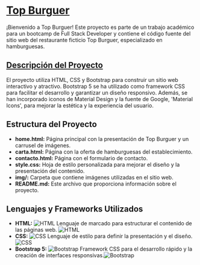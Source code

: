 # <ins>Top Burguer</ins>

¡Bienvenido a Top Burguer! Este proyecto es parte de un trabajo académico para un bootcamp de Full Stack Developer y contiene el código fuente del sitio web del restaurante ficticio Top Burguer, especializado en hamburguesas.

## <ins> Descripción del Proyecto</ins>

El proyecto utiliza HTML, CSS y Bootstrap para construir un sitio web interactivo y atractivo. Bootstrap 5 se ha utilizado como framework CSS para facilitar el desarrollo y garantizar un diseño responsivo. Además, se han incorporado iconos de Material Design y la fuente de Google, 'Material Icons', para mejorar la estética y la experiencia del usuario.

## Estructura del Proyecto

- **home.html:** Página principal con la presentación de Top Burguer y un carrusel de imágenes.
- **carta.html:** Página con la oferta de hamburguesas del establecimiento.
- **contacto.html:** Página con el formulario de contacto.
- **style.css:** Hoja de estilo personalizada para mejorar el diseño y la presentación del contenido.
- **img/:** Carpeta que contiene imágenes utilizadas en el sitio web.
- **README.md:** Este archivo que proporciona información sobre el proyecto.

## Lenguajes y Frameworks Utilizados

- **HTML:** ![HTML](https://img.shields.io/badge/HTML-5-orange) Lenguaje de marcado para estructurar el contenido de las páginas web. ![HTML](https://camo.githubusercontent.com/67d051f1cde036b0a277026c6342e0f990c88e49562337ec5af92742df91cea3/68747470733a2f2f6861636b6d642e696f2f5f75706c6f6164732f486b773674667376702e706e67)
- **CSS:** ![CSS](https://img.shields.io/badge/CSS-3-blue) Lenguaje de estilo para definir la presentación y el diseño.![CSS](https://camo.githubusercontent.com/166a4aef0c3e07286bb0fc1c5422b16a783de5a17bcd506d215b6dcb110b2d5e/68747470733a2f2f6861636b6d642e696f2f5f75706c6f6164732f534a753374666f50542e706e67)
- **Bootstrap 5:** ![Bootstrap](https://img.shields.io/badge/Bootstrap-5-purple) Framework CSS para el desarrollo rápido y la creación de interfaces responsivas.![Bootstrap](https://camo.githubusercontent.com/081dcb5f7314f6b184fcbb1a1ccbec1a5a3b7b85e3e757218bbfe11fc9eb47c3/68747470733a2f2f6861636b6d642e696f2f5f75706c6f6164732f53797463457a6950702e706e67)
